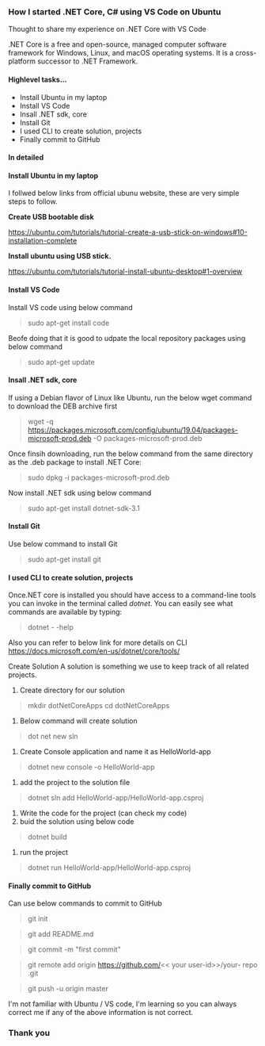 ### How I started  .NET Core, C# using VS Code on Ubuntu
Thought to share my experience on .NET Core with VS Code

.NET Core is a free and open-source, managed computer software framework for Windows, Linux, and macOS operating systems. It is a cross-platform successor to .NET Framework.

#### Highlevel tasks...
- Install Ubuntu in my laptop
- Install VS Code
- Insall .NET sdk, core
- Install Git
- I used CLI to create solution, projects
- Finally commit to GitHub

####  In detailed
#### Install Ubuntu in my laptop 
I follwed below links from official ubunu website, these are very simple steps to follow. 

**Create USB bootable disk**

https://ubuntu.com/tutorials/tutorial-create-a-usb-stick-on-windows#10-installation-complete

**Install ubuntu using USB stick.**

https://ubuntu.com/tutorials/tutorial-install-ubuntu-desktop#1-overview

#### Install VS Code
Install VS code using below command

> sudo apt-get install code

Beofe doing that it is good to udpate the local repository packages using below command
> sudo apt-get update

#### Insall .NET sdk, core
If using a Debian flavor of Linux like Ubuntu, run the below wget command to download the DEB archive first

> wget -q https://packages.microsoft.com/config/ubuntu/19.04/packages-microsoft-prod.deb -O packages-microsoft-prod.deb

Once finsih downloading, run the below command from the same directory as the .deb package to install .NET Core:
> sudo dpkg -i packages-microsoft-prod.deb

Now install .NET sdk using below command
> sudo apt-get install dotnet-sdk-3.1

#### Install Git
Use below command to install Git
> sudo apt-get install git

#### I used CLI to create solution, projects

Once.NET core is installed you should have access to a command-line tools you can invoke in the terminal called *dotnet*. 
You can easily see what commands are available by typing:
> dotnet - -help

Also you can refer to below link for more details on CLI
https://docs.microsoft.com/en-us/dotnet/core/tools/

Create Solution
A solution is something we use to keep track of all related projects.
1. Create directory for our solution
> mkdir dotNetCoreApps
cd dotNetCoreApps
1. Below command will create solution
> dot net new sln
1. Create Console application and name it as HelloWorld-app
> dotnet new console -o HelloWorld-app
1. add the project to the solution file
> dotnet sln add HelloWorld-app/HelloWorld-app.csproj
1. Write the code for the project (can check my code)
1. buid the solution using below code
> dotnet build
1. run the project
> dotnet run HelloWorld-app/HelloWorld-app.csproj

 #### Finally commit to GitHub
 Can use below commands to commit to GitHub
 
> git init

> git add README.md

> git commit -m "first commit"
  
> git remote add origin https://github.com/<< your user-id></user-id>>/your- repo .git
  
> git push -u origin master
  


I'm not familiar with Ubuntu / VS code, I'm learning so you can always correct me if any of the above information is not correct.

### Thank you

